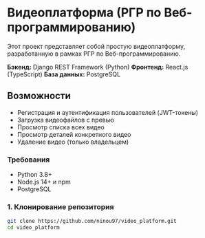 # Видеоплатформа (РГР по Веб-программированию)

Этот проект представляет собой простую видеоплатформу, разработанную в рамках РГР по Веб-программированию.

**Бэкенд:** Django REST Framework (Python)
**Фронтенд:** React.js (TypeScript)
**База данных:** PostgreSQL

## Возможности

* Регистрация и аутентификация пользователей (JWT-токены)
* Загрузка видеофайлов с превью
* Просмотр списка всех видео
* Просмотр деталей конкретного видео
* Удаление видео (только владельцем)

### Требования

* Python 3.8+
* Node.js 14+ и npm
* PostgreSQL

### 1. Клонирование репозитория

```bash
git clone https://github.com/ninou97/video_platform.git
cd video_platform
```
